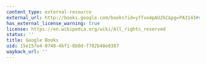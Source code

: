 ```yaml
---
content_type: external-resource
external_url: http://books.google.com/books?id=yffvo4pAU2kC&pg=PA3143#v=onepage
has_external_license_warning: true
license: https://en.wikipedia.org/wiki/All_rights_reserved
status: ''
title: Google Books
uid: 15e157e4-0748-4bf1-8b0d-f782b40e0387
wayback_url: ''
---
```

